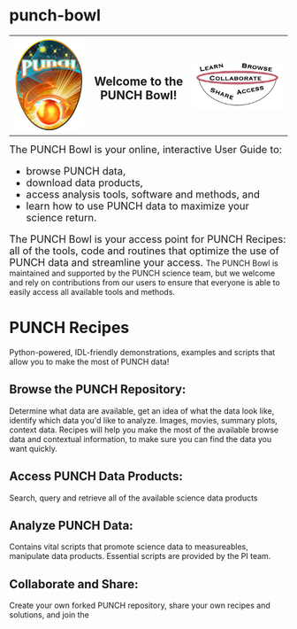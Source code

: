 # punch-bowl

<table><tr><td><img src = "PUNCHLogo_sm.png"></td><td><center><H2>Welcome to the PUNCH Bowl!</H2></center></td><td><img src ="punchbowl.png"</tr></table>


<font size = "+1">The PUNCH Bowl is your online, interactive User Guide to:
  * browse PUNCH data,
  * download data products,
  * access analysis tools, software and methods, and
  * learn how to use PUNCH data to maximize your science return.<p />
  
The PUNCH Bowl is your access point for PUNCH Recipes: all of the tools, code and routines that optimize the use of PUNCH data and streamline your access. </font>
The PUNCH Bowl is maintained and supported by the PUNCH science team, but we welcome and rely on contributions from our users to ensure that everyone is able to easily access all available tools and methods.

# PUNCH Recipes
Python-powered, IDL-friendly demonstrations, examples and scripts that allow you to make the most of PUNCH data!  
## Browse the PUNCH Repository:  
Determine what data are available, get an idea of what the data look like, identify which data you'd like to analyze.  Images, movies, summary plots, context data.  Recipes will help you make the most of the available browse data and contextual information, to make sure you can find the data you want quickly.
## Access PUNCH Data Products:
Search, query and retrieve all of the available science data products
## Analyze PUNCH Data:
Contains vital scripts that promote science data to measureables, manipulate data products. Essential scripts are provided by the PI team.
## Collaborate and Share: 
Create your own forked PUNCH repository, share your own recipes and solutions, and join the 
